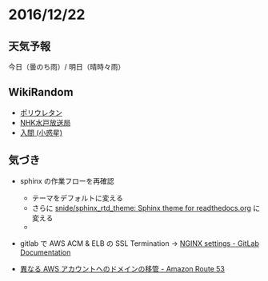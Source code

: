 # 2016/12/22

## 天気予報

今日（曇のち雨）/ 明日（晴時々雨）

## WikiRandom

* [ポリウレタン](https://ja.wikipedia.org/wiki/%E3%83%9D%E3%83%AA%E3%82%A6%E3%83%AC%E3%82%BF%E3%83%B3)
* [NHK水戸放送局](https://ja.wikipedia.org/wiki/NHK%E6%B0%B4%E6%88%B8%E6%94%BE%E9%80%81%E5%B1%80)
* [入間 (小惑星)](https://ja.wikipedia.org/wiki/%E5%85%A5%E9%96%93_%28%E5%B0%8F%E6%83%91%E6%98%9F%29)

## 気づき

* sphinx の作業フローを再確認
  * テーマをデフォルトに変える
  * さらに [snide/sphinx_rtd_theme: Sphinx theme for readthedocs.org](https://github.com/snide/sphinx_rtd_theme) に変える
  *

* gitlab で AWS ACM & ELB の SSL Termination -> [NGINX settings - GitLab Documentation](https://docs.gitlab.com/omnibus/settings/nginx.html#supporting-proxied-ssl)

* [異なる AWS アカウントへのドメインの移管 - Amazon Route 53](http://docs.aws.amazon.com/ja_jp/Route53/latest/DeveloperGuide/domain-transfer-between-aws-accounts.html)
